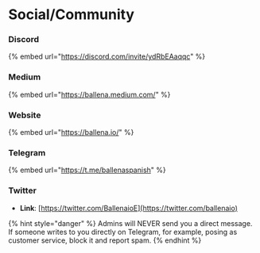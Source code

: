 # Social/Community

### Discord

{% embed url="https://discord.com/invite/ydRbEAaqqc" %}

### 

### Medium

{% embed url="https://ballena.medium.com/" %}



### Website

{% embed url="https://ballena.io/" %}



### Telegram

{% embed url="https://t.me/ballenaspanish" %}



### Twitter

* **Link**: [https://twitter.com/BallenaioE](https://twitter.com/ballenaio)



{% hint style="danger" %}
Admins will NEVER send you a direct message. If someone writes to you directly on Telegram, for example, posing as customer service, block it and report spam.
{% endhint %}





